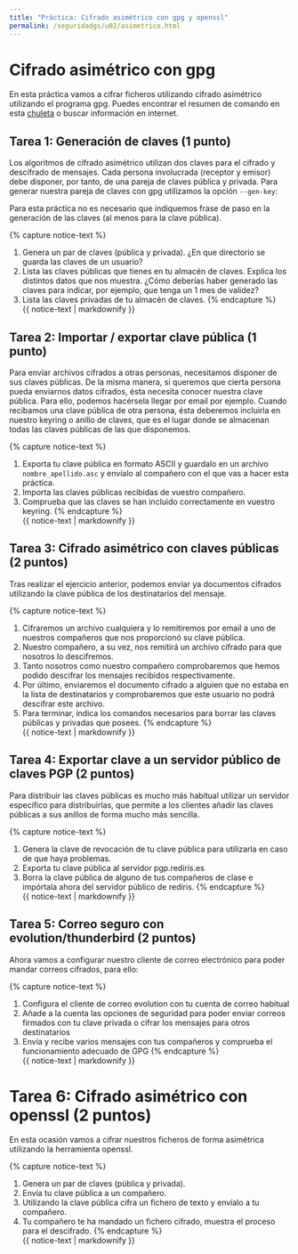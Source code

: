 ```yaml
---
title: "Práctica: Cifrado asimétrico con gpg y openssl"
permalink: /seguridadgs/u02/asimetrico.html
---
```


# Cifrado asimétrico con gpg

En esta práctica vamos a cifrar ficheros utilizando cifrado asimétrico utilizando el programa gpg. Puedes encontrar el resumen de comando en esta [chuleta](https://elbauldelprogramador.com/chuleta-de-comandos-para-gpg/) o buscar información en internet.

## Tarea 1: Generación de claves (1 punto)

Los algoritmos de cifrado asimétrico utilizan dos claves para el cifrado y descifrado de mensajes. Cada persona involucrada (receptor y emisor) debe disponer, por tanto, de una pareja de claves pública y privada.
Para generar nuestra pareja de claves con gpg utilizamos la opción `--gen-key`:

Para esta práctica no es necesario que indiquemos frase de paso en la generación de las claves (al menos para la clave pública).

{% capture notice-text %}
1. Genera un par de claves (pública y privada). ¿En que directorio se guarda las claves de un usuario?
2. Lista las claves públicas que tienes en tu almacén de claves. Explica los distintos datos que nos muestra. ¿Cómo deberías haber generado las claves para indicar, por ejemplo, que tenga un 1 mes de validez?
3. Lista las claves privadas de tu almacén de claves.
{% endcapture %}<div class="notice--info">{{ notice-text | markdownify }}</div>

## Tarea 2: Importar / exportar clave pública (1 punto)

Para enviar archivos cifrados a otras personas, necesitamos disponer de sus claves públicas. De la misma manera, si queremos que cierta persona pueda enviarnos datos cifrados, ésta necesita conocer nuestra clave pública. Para ello, podemos hacérsela llegar por email por ejemplo. Cuando recibamos una clave pública de otra persona, ésta deberemos incluirla en nuestro keyring o anillo de claves, que es el lugar donde se almacenan todas las claves públicas de las que disponemos. 

{% capture notice-text %}
1. Exporta tu clave	pública	en formato ASCII y guardalo en un archivo `nombre_apellido.asc` y envíalo al compañero con el que vas a hacer esta práctica.
2. Importa las claves públicas recibidas de vuestro compañero.
3. Comprueba que las claves se han incluido correctamente en vuestro keyring.
{% endcapture %}<div class="notice--info">{{ notice-text | markdownify }}</div>

## Tarea 3: Cifrado asimétrico con claves públicas (2 puntos)

Tras realizar el ejercicio anterior, podemos enviar ya documentos cifrados utilizando la clave pública de los destinatarios del mensaje. 

{% capture notice-text %}
1. Cifraremos un archivo cualquiera y lo remitiremos por email a uno de nuestros compañeros que nos proporcionó su clave pública.
2. Nuestro compañero, a su vez, nos remitirá un archivo cifrado para que nosotros lo descifremos.
3. Tanto  nosotros  como  nuestro  compañero  comprobaremos  que  hemos  podido descifrar los mensajes recibidos respectivamente.
4. Por último, enviaremos el documento cifrado a alguien que no estaba en la lista de destinatarios y comprobaremos que este usuario no podrá descifrar este archivo.
5. Para terminar, indica los comandos necesarios para borrar las claves públicas y privadas que posees.
{% endcapture %}<div class="notice--info">{{ notice-text | markdownify }}</div>

## Tarea 4: Exportar clave a un servidor público de claves PGP (2 puntos)

Para distribuir las claves públicas es mucho más habitual utilizar un servidor específico para distribuirlas, que permite a los clientes añadir las claves públicas a sus anillos de forma mucho más sencilla.

{% capture notice-text %}
1. Genera la clave de revocación de tu clave pública para utilizarla en caso de que haya problemas.
2. Exporta tu clave pública al servidor pgp.rediris.es
3. Borra la clave pública de alguno de tus compañeros de clase e impórtala ahora del servidor público de rediris.
{% endcapture %}<div class="notice--info">{{ notice-text | markdownify }}</div>

## Tarea 5: Correo seguro con evolution/thunderbird (2 puntos)

Ahora vamos a configurar nuestro cliente de correo electrónico para poder mandar correos cifrados, para ello:

{% capture notice-text %}
1. Configura el cliente de correo evolution con tu cuenta de correo habitual
2. Añade a la cuenta las opciones de seguridad para poder enviar correos firmados con tu clave privada o cifrar los mensajes para otros destinatarios
3. Envía y recibe varios mensajes con tus compañeros y comprueba el funcionamiento adecuado de GPG
{% endcapture %}<div class="notice--info">{{ notice-text | markdownify }}</div>

# Tarea 6: Cifrado asimétrico con openssl (2 puntos)

En esta ocasión vamos a cifrar nuestros ficheros de forma asimétrica utilizando la herramienta openssl.

{% capture notice-text %}
1. Genera un par de claves (pública y privada). 
2. Envía tu clave pública a un compañero.
3. Utilizando la clave pública cifra un fichero de texto y envíalo a tu compañero.
4. Tu compañero te ha mandado un fichero cifrado, muestra el proceso para el descifrado.
{% endcapture %}<div class="notice--info">{{ notice-text | markdownify }}</div>
